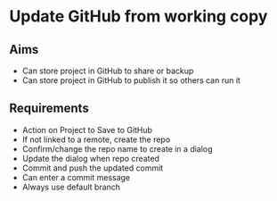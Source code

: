 Update GitHub from working copy
===============================

Aims
----

- Can store project in GitHub to share or backup
- Can store project in GitHub to publish it so others can run it

Requirements
------------

- Action on Project to Save to GitHub
- If not linked to a remote, create the repo
- Confirm/change the repo name to create in a dialog
- Update the dialog when repo created
- Commit and push the updated commit
- Can enter a commit message
- Always use default branch